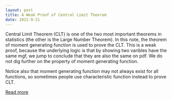 ```yaml
---
layout: post
title: A Weak Proof of Central Limit Theorem
date: 2021-9-21
---
```


Central Limit Theorem (CLT) is one of the two most important theorems in statistics (the
other is the Large Number Theorem). In this note, the theorem of moment generating function
is used to prove the CLT. This is a weak proof, because the underlying logic is that by showing two varibles have the same mgf, we jump to conclude that they are also the same on pdf. We do not dig further on the property of moment generating function.

Notice also that moment generating function may not always exist for all functions, so sometimes people use
characteristic function instead to prove CLT.

<a href="/pdf/clt.pdf" target="_blank">Read more</a>
